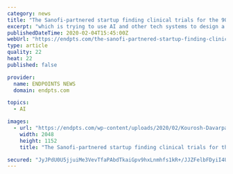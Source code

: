 ```yaml
---
category: news
title: "The Sanofi-part­nered start­up find­ing clin­i­cal tri­als for the 90%"
excerpt: "which is trying to use AI and other tech systems to design a genome from scratch. They even invested in EQRx, Alexander Borisey’s startup trying to use me-too drugs to change pricing. Before the fund’s launch, though, Conde told Endpoints we’re “at the end of the beginning” for that era. He talked about what they’ve learned since ..."
publishedDateTime: 2020-02-04T15:45:00Z
webUrl: "https://endpts.com/the-sanofi-partnered-startup-finding-clinical-trials-for-the-90/"
type: article
quality: 22
heat: 22
published: false

provider:
  name: ENDPOINTS NEWS
  domain: endpts.com

topics:
  - AI

images:
  - url: "https://endpts.com/wp-content/uploads/2020/02/Kourosh-Davarpanah-endpts-tile-Inato-scaled.jpg"
    width: 2048
    height: 1152
    title: "The Sanofi-part­nered start­up find­ing clin­i­cal tri­als for the 90%"

secured: "JyJPdU0U5jjuiMe3VevTfaPAbdTkaiGpv9hxLnmhfs1kR+/JJZFelbFDyiI4U7dyiPJatEiEUh0qZU/oEZoLxeiaj338a4i0h77F/ec21YWaUPmP9jj2U9mYkRC4N3PGP7s4tHunD3Ti+Md5K9LC2LAp7CgvzdXdORkUPumTGNNTbVkdqrZT3OGP+D9LdYPWeHOFCeHLq8eRy4+5s4ralc/Y7zsre/qYsIsHVtWFAoBq+xu7RQQZZkLvUyOXZrYRQ23AJHenhbk/qZU1jut253zRyib6Es+cxMna9+Fsn32Q9mTMu3RjnhdVeb66c3rh;kS52TMhwvkEtbZ0Qz39a9w=="
---
```


